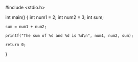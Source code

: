 #include <stdio.h>

int main() {
    int num1 = 2;
    int num2 = 3;
    int sum;

    sum = num1 + num2;

    printf("The sum of %d and %d is %d\n", num1, num2, sum);

    return 0;
}
